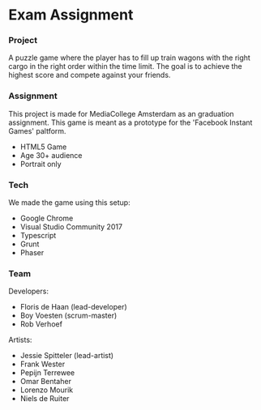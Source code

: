 # Exam Assignment

### Project
A puzzle game where the player has to fill up train wagons with the right cargo in the right order within the time limit. The goal is to achieve the highest score and compete against your friends.

### Assignment
This project is made for MediaCollege Amsterdam as an graduation assignment. This game is meant as a prototype for the 'Facebook Instant Games' paltform.
  - HTML5 Game
  - Age 30+ audience
  - Portrait only

### Tech
We made the game using this setup:
  - Google Chrome
  - Visual Studio Community 2017
  - Typescript
  - Grunt
  - Phaser

### Team
Developers:
  - Floris de Haan (lead-developer)
  - Boy Voesten (scrum-master)
  - Rob Verhoef

Artists:
  - Jessie Spitteler (lead-artist)
  - Frank Wester
  - Pepijn Terrewee
  - Omar Bentaher
  - Lorenzo Mourik
  - Niels de Ruiter
